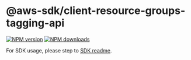 # @aws-sdk/client-resource-groups-tagging-api

[![NPM version](https://img.shields.io/npm/v/@aws-sdk/client-resource-groups-tagging-api/beta.svg)](https://www.npmjs.com/package/@aws-sdk/client-resource-groups-tagging-api)
[![NPM downloads](https://img.shields.io/npm/dm/@aws-sdk/client-resource-groups-tagging-api.svg)](https://www.npmjs.com/package/@aws-sdk/client-resource-groups-tagging-api)

For SDK usage, please step to [SDK readme](https://github.com/aws/aws-sdk-js-v3).
